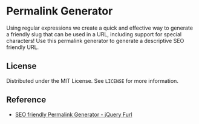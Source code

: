 # Permalink Generator
Using regular expressions we create a quick and effective way to generate a friendly slug that can be used in a URL, including support for special characters! Use this permalink generator to generate a descriptive SEO friendly URL.

## License
Distributed under the MIT License. See `LICENSE` for more information.

## Reference
* [SEO friendly Permalink Generator - jQuery Furl](https://www.jqueryscript.net/other/seo-permalink-furl.html)
